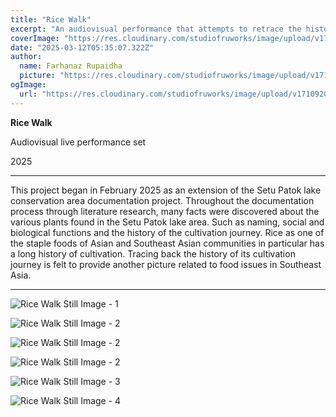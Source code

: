 ```yaml
---
title: "Rice Walk"
excerpt: "An audiovisual performance that attempts to retrace the history of rice cultivation in Southeast Asia."
coverImage: "https://res.cloudinary.com/studiofruworks/image/upload/v1742444678/jackplan-user/qj67hu83qibzyuk9marp.png"
date: "2025-03-12T05:35:07.322Z"
author:
  name: Farhanaz Rupaidha
  picture: "https://res.cloudinary.com/studiofruworks/image/upload/v1710832241/jackplan-user/e6fmykbxfqftmylyldhg.jpg"
ogImage:
  url: "https://res.cloudinary.com/studiofruworks/image/upload/v1710920420/jackplan-user/bdl8jghrq7mk3epp85fg.jpg"
---
```

**Rice Walk**


Audiovisual live performance set

2025

* * * * *

This project began in February 2025 as an extension of the Setu Patok lake conservation area documentation project. Throughout the documentation process through literature research, many facts were discovered about the various plants found in the Setu Patok lake area. Such as naming, social and biological functions and the history of the cultivation journey. Rice as one of the staple foods of Asian and Southeast Asian communities in particular has a long history of cultivation. Tracing back the history of its cultivation journey is felt to provide another picture related to food issues in Southeast Asia. 


* * * * *

![Rice Walk Still Image - 1](https://res.cloudinary.com/studiofruworks/image/upload/v1742444749/jackplan-user/oc3l5py8cjlexnwymcq1.png)

![Rice Walk Still Image - 2](https://res.cloudinary.com/studiofruworks/image/upload/v1742444779/jackplan-user/jrivpiyd0bukpgzbxuvk.png)

![Rice Walk Still Image - 2](https://res.cloudinary.com/studiofruworks/image/upload/v1742445125/jackplan-user/eklfvh7h3hj5klzoydyt.png)

![Rice Walk Still Image - 2](https://res.cloudinary.com/studiofruworks/image/upload/v1742444925/jackplan-user/omqaclhjzgd1ej2sqjmk.png)

![Rice Walk Still Image - 3](https://res.cloudinary.com/studiofruworks/image/upload/v1742442480/jackplan-user/ay7qqyw7ypsjaikvetwa.png)

![Rice Walk Still Image - 4](https://res.cloudinary.com/studiofruworks/image/upload/v1742442480/jackplan-user/cbql1ndgdlsqqtliky3x.png)

